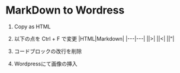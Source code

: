 # MarkDown to Wordress

1. Copy as HTML

1. 以下の点を Ctrl + F で変更
|HTML|Markdown|
|---|---|
||>|
||<|
||"|

1. コードブロックの改行を削除

1. Wordpressにて画像の挿入